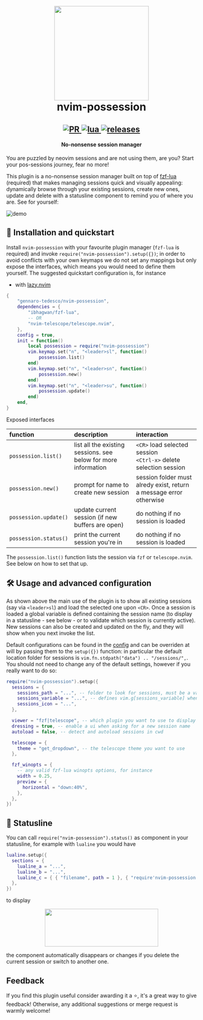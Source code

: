 <h1 align="center">
  <br>
  <img width="250" height="250" src="https://user-images.githubusercontent.com/15387611/212337464-ef0a605f-378b-4a6f-aed2-1b6598b28348.png">
  <br>
  nvim-possession
  <br>
</h1>

<h2 align="center">
  <a href="#" onclick="return false;">
    <img alt="PR" src="https://img.shields.io/badge/PRs-welcome-brightgreen.svg?style=flat"/>
  </a>
  <a href="#" onclick="return false;">
    <img alt="lua" src="https://img.shields.io/badge/lua-%232C2D72.svg?&style=flat&logo=lua&logoColor=white"/>
  </a>
  <a href="https://github.com/gennaro-tedesco/nvim-possession/releases">
    <img alt="releases" src="https://img.shields.io/github/release/gennaro-tedesco/nvim-possession"/>
  </a>
</h2>

<h4 align="center">No-nonsense session manager</h4>

You are puzzled by neovim sessions and are not using them, are you? Start your pos-sessions journey, fear no more!

This plugin is a no-nonsense session manager built on top of [fzf-lua](https://github.com/ibhagwan/fzf-lua) (required) that makes managing sessions quick and visually appealing: dynamically browse through your existing sessions, create new ones, update and delete with a statusline component to remind you of where you are. See for yourself:

![demo](https://user-images.githubusercontent.com/15387611/211946693-7c0a8f00-4ed8-4142-a8aa-a4dc75f42841.gif)

## 🔌 Installation and quickstart

Install `nvim-possession` with your favourite plugin manager (`fzf-lua` is required) and invoke `require("nvim-possession").setup({})`; in order to avoid conflicts with your own keymaps we do not set any mappings but only expose the interfaces, which means you would need to define them yourself. The suggested quickstart configuration is, for instance

- with [lazy.nvim](https://github.com/folke/lazy.nvim)

```lua
{
    "gennaro-tedesco/nvim-possession",
    dependencies = {
        "ibhagwan/fzf-lua",
        -- OR
        "nvim-telescope/telescope.nvim",
    },
    config = true,
    init = function()
        local possession = require("nvim-possession")
        vim.keymap.set("n", "<leader>sl", function()
            possession.list()
        end)
        vim.keymap.set("n", "<leader>sn", function()
            possession.new()
        end)
        vim.keymap.set("n", "<leader>su", function()
            possession.update()
        end)
    end,
}
```

Exposed interfaces

| function                             | description                                                     | interaction                                                         |
| :----------------------------------- | :-------------------------------------------------------------- | :------------------------------------------------------------------ |
| `possession.list()`                  | list all the existing sessions. see below for more information  | `<CR>` load selected session<br>`<Ctrl-x>` delete selection session |
| `possession.new()`                   | prompt for name to create new session                           | session folder must alredy exist, return a message error otherwise  |
| `possession.update()`                | update current session (if new buffers are open)                | do nothing if no session is loaded                                  |
| `possession.status()`                | print the current session you're in                             | do nothing if no session is loaded                                  |

The `possession.list()` function lists the session via `fzf` or `telescope.nvim`. See below on how to set that up.

## 🛠 Usage and advanced configuration

As shown above the main use of the plugin is to show all existing sessions (say via `<leader>sl`) and load the selected one upon `<CR>`. Once a session is loaded a global variable is defined containing the session name (to display in a statusline - see below - or to validate which session is currently active). New sessions can also be created and updated on the fly, and they will show when you next invoke the list.

Default configurations can be found in the [config](https://github.com/gennaro-tedesco/nvim-possession/blob/main/lua/nvim-possession/config.lua) and can be overriden at will by passing them to the `setup({})` function: in particular the default location folder for sessions is `vim.fn.stdpath("data") .. "/sessions/",`. You should not need to change any of the default settings, however if you really want to do so:

```lua
require("nvim-possession").setup({
  sessions = {
    sessions_path = "...", -- folder to look for sessions, must be a valid existing path
    sessions_variable = "...", -- defines vim.g[sessions_variable] when a session is loaded
    sessions_icon = "...",
  },

  viewer = "fzf|telescope", -- which plugin you want to use to display the sessions
  dressing = true, -- enable a ui when asking for a new session name
  autoload = false, -- detect and autoload sessions in cwd

  telescope = {
    theme = "get_dropdown", -- the telescope theme you want to use
  },

  fzf_winopts = {
    -- any valid fzf-lua winopts options, for instance
    width = 0.25,
    preview = {
      horizontal = "down:40%",
    },
  },
})
```

## 🚥 Statusline

You can call `require("nvim-possession").status()` as component in your statusline, for example with `lualine` you would have

```lua
lualine.setup({
  sections = {
    lualine_a = "...",
    lualine_b = "...",
    lualine_c = { { "filename", path = 1 }, { "require'nvim-possession'.status()" } },
  },
})
```

to display

<p align="center">
  <img width="300" height="100" src="https://user-images.githubusercontent.com/15387611/211811964-037c6233-21d6-4ee1-815c-6da068dd3595.png">
</p>

the component automatically disappears or changes if you delete the current session or switch to another one.

## Feedback

If you find this plugin useful consider awarding it a ⭐, it's a great way to give feedback! Otherwise, any additional suggestions or merge request is warmly welcome!
